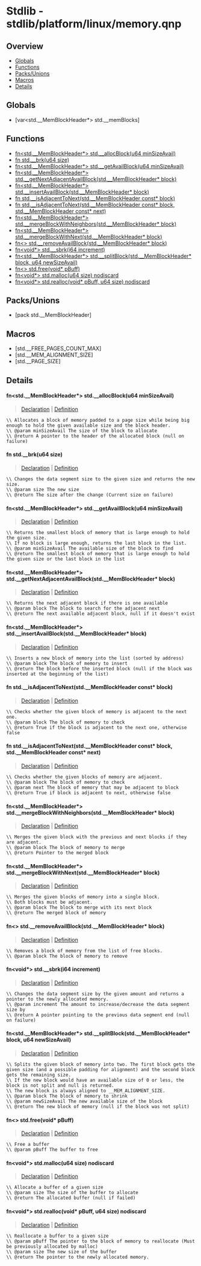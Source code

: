 
# Stdlib - stdlib/platform/linux/memory.qnp

## Overview
 - [Globals](#globals)
 - [Functions](#functions)
 - [Packs/Unions](#packs-unions)
 - [Macros](#macros)
 - [Details](#details)


## Globals
 - [var<std.__MemBlockHeader*> std.__memBlocks]

## Functions
 - [fn<std.__MemBlockHeader*> std.__allocBlock(u64 minSizeAvail)](#ref_044c7126caa3710257ace62a290def2a)
 - [fn<u64> std.__brk(u64 size)](#ref_8c2471de8675d73e6e5841c8811a9c36)
 - [fn<std.__MemBlockHeader*> std.__getAvailBlock(u64 minSizeAvail)](#ref_6c92042d4c9cdd21c5e0c761609dd786)
 - [fn<std.__MemBlockHeader*> std.__getNextAdjacentAvailBlock(std.__MemBlockHeader* block)](#ref_a3ab94a3346f60f044d6989f0b1c885f)
 - [fn<std.__MemBlockHeader*> std.__insertAvailBlock(std.__MemBlockHeader* block)](#ref_247c31d9d4dd64c4d0459e042cfa6b0e)
 - [fn<bool> std.__isAdjacentToNext(std.__MemBlockHeader const* block)](#ref_55337e11f29c135c921eef789be9e948)
 - [fn<bool> std.__isAdjacentToNext(std.__MemBlockHeader const* block, std.__MemBlockHeader const* next)](#ref_19495c9eb8552a985835bf8ba894ad31)
 - [fn<std.__MemBlockHeader*> std.__mergeBlockWithNeighbors(std.__MemBlockHeader* block)](#ref_9c7fc6ee6c2a1521f7ef80720ddd6744)
 - [fn<std.__MemBlockHeader*> std.__mergeBlockWithNext(std.__MemBlockHeader* block)](#ref_e38a38288bfe4f2074bcb49d90dc7af1)
 - [fn<> std.__removeAvailBlock(std.__MemBlockHeader* block)](#ref_272bee41ae7e75bf864e653e8924c4c6)
 - [fn<void*> std.__sbrk(i64 increment)](#ref_40d4ac3cc43e60f94fed5d1606f5bebd)
 - [fn<std.__MemBlockHeader*> std.__splitBlock(std.__MemBlockHeader* block, u64 newSizeAvail)](#ref_5e92eff4eb8e802669fe18193c8ca6d7)
 - [fn<> std.free(void* pBuff)](#ref_8dcfb6fda3b3e948fa3b63029e159615)
 - [fn<void*> std.malloc(u64 size) nodiscard](#ref_57364cd638ae6a542acdb4218579fe9d)
 - [fn<void*> std.realloc(void* pBuff, u64 size) nodiscard](#ref_73224cc2d187a9780b454e06431870b8)

## Packs/Unions
 - [pack std.__MemBlockHeader]

## Macros
 - [std.__FREE_PAGES_COUNT_MAX]
 - [std.__MEM_ALIGNMENT_SIZE]
 - [std.__PAGE_SIZE]

## Details
#### <a id="ref_044c7126caa3710257ace62a290def2a"/>fn<std.__MemBlockHeader*> std.__allocBlock(u64 minSizeAvail)
> [Declaration](/stdlib/platform/linux/memory.qnp?plain=1#L81) | [Definition](/stdlib/platform/linux/memory.qnp?plain=1#L196)
```qinp
\\ Allocates a block of memory padded to a page size while being big enough to hold the given available size and the block header.
\\ @param minSizeAvail The size of the block to allocate
\\ @return A pointer to the header of the allocated block (null on failure)
```
#### <a id="ref_8c2471de8675d73e6e5841c8811a9c36"/>fn<u64> std.__brk(u64 size)
> [Declaration](/stdlib/platform/linux/memory.qnp?plain=1#L20) | [Definition](/stdlib/platform/linux/memory.qnp?plain=1#L92)
```qinp
\\ Changes the data segment size to the given size and returns the new size.
\\ @param size The new size
\\ @return The size after the change (Current size on failure)
```
#### <a id="ref_6c92042d4c9cdd21c5e0c761609dd786"/>fn<std.__MemBlockHeader*> std.__getAvailBlock(u64 minSizeAvail)
> [Declaration](/stdlib/platform/linux/memory.qnp?plain=1#L31) | [Definition](/stdlib/platform/linux/memory.qnp?plain=1#L100)
```qinp
\\ Returns the smallest block of memory that is large enough to hold the given size.
\\ If no block is large enough, returns the last block in the list.
\\ @param minSizeAvail The available size of the block to find
\\ @return The smallest block of memory that is large enough to hold the given size or the last block in the list
```
#### <a id="ref_a3ab94a3346f60f044d6989f0b1c885f"/>fn<std.__MemBlockHeader*> std.__getNextAdjacentAvailBlock(std.__MemBlockHeader* block)
> [Declaration](/stdlib/platform/linux/memory.qnp?plain=1#L36) | [Definition](/stdlib/platform/linux/memory.qnp?plain=1#L114)
```qinp
\\ Returns the next adjacent block if there is one available
\\ @param block The block to search for the adjacent next
\\ @return The next available adjacent block, null if it doesn't exist
```
#### <a id="ref_247c31d9d4dd64c4d0459e042cfa6b0e"/>fn<std.__MemBlockHeader*> std.__insertAvailBlock(std.__MemBlockHeader* block)
> [Declaration](/stdlib/platform/linux/memory.qnp?plain=1#L41) | [Definition](/stdlib/platform/linux/memory.qnp?plain=1#L126)
```qinp
\\ Inserts a new block of memory into the list (sorted by address)
\\ @param block The block of memory to insert
\\ @return The block before the inserted block (null if the block was inserted at the beginning of the list)
```
#### <a id="ref_55337e11f29c135c921eef789be9e948"/>fn<bool> std.__isAdjacentToNext(std.__MemBlockHeader const* block)
> [Declaration](/stdlib/platform/linux/memory.qnp?plain=1#L64) | [Definition](/stdlib/platform/linux/memory.qnp?plain=1#L178)
```qinp
\\ Checks whether the given block of memory is adjacent to the next one.
\\ @param block The block of memory to check
\\ @return True if the block is adjacent to the next one, otherwise false
```
#### <a id="ref_19495c9eb8552a985835bf8ba894ad31"/>fn<bool> std.__isAdjacentToNext(std.__MemBlockHeader const* block, std.__MemBlockHeader const* next)
> [Declaration](/stdlib/platform/linux/memory.qnp?plain=1#L71) | [Definition](/stdlib/platform/linux/memory.qnp?plain=1#L182)
```qinp
\\ Checks whether the given blocks of memory are adjacent.
\\ @param block The block of memory to check
\\ @param next The block of memory that may be adjacent to block
\\ @return True if block is adjacent to next, otherwise false
```
#### <a id="ref_9c7fc6ee6c2a1521f7ef80720ddd6744"/>fn<std.__MemBlockHeader*> std.__mergeBlockWithNeighbors(std.__MemBlockHeader* block)
> [Declaration](/stdlib/platform/linux/memory.qnp?plain=1#L76) | [Definition](/stdlib/platform/linux/memory.qnp?plain=1#L186)
```qinp
\\ Merges the given block with the previous and next blocks if they are adjacent.
\\ @param block The block of memory to merge
\\ @return Pointer to the merged block
```
#### <a id="ref_e38a38288bfe4f2074bcb49d90dc7af1"/>fn<std.__MemBlockHeader*> std.__mergeBlockWithNext(std.__MemBlockHeader* block)
> [Declaration](/stdlib/platform/linux/memory.qnp?plain=1#L59) | [Definition](/stdlib/platform/linux/memory.qnp?plain=1#L169)
```qinp
\\ Merges the given blocks of memory into a single block.
\\ Both blocks must be adjacent.
\\ @param block The block to merge with its next block
\\ @return The merged block of memory
```
#### <a id="ref_272bee41ae7e75bf864e653e8924c4c6"/>fn<> std.__removeAvailBlock(std.__MemBlockHeader* block)
> [Declaration](/stdlib/platform/linux/memory.qnp?plain=1#L45) | [Definition](/stdlib/platform/linux/memory.qnp?plain=1#L146)
```qinp
\\ Removes a block of memory from the list of free blocks.
\\ @param block The block of memory to remove
```
#### <a id="ref_40d4ac3cc43e60f94fed5d1606f5bebd"/>fn<void*> std.__sbrk(i64 increment)
> [Declaration](/stdlib/platform/linux/memory.qnp?plain=1#L25) | [Definition](/stdlib/platform/linux/memory.qnp?plain=1#L95)
```qinp
\\ Changes the data segment size by the given amount and returns a pointer to the newly allocated memory.
\\ @param increment The amount to increase/decrease the data segment size by
\\ @return A pointer pointing to the previous data segment end (null on failure)
```
#### <a id="ref_5e92eff4eb8e802669fe18193c8ca6d7"/>fn<std.__MemBlockHeader*> std.__splitBlock(std.__MemBlockHeader* block, u64 newSizeAvail)
> [Declaration](/stdlib/platform/linux/memory.qnp?plain=1#L53) | [Definition](/stdlib/platform/linux/memory.qnp?plain=1#L156)
```qinp
\\ Splits the given block of memory into two. The first block gets the given size (and a possible padding for alignment) and the second block gets the remaining size.
\\ If the new block would have an available size of 0 or less, the block is not split and null is returned.
\\ The new block is always aligned to __MEM_ALIGNMENT_SIZE.
\\ @param block The block of memory to shrink
\\ @param newSizeAvail The new available size of the block
\\ @return The new block of memory (null if the block was not split)
```
#### <a id="ref_8dcfb6fda3b3e948fa3b63029e159615"/>fn<> std.free(void* pBuff)
> [Declaration](/stdlib/memory.qnp?plain=1#L42) | [Definition](/stdlib/platform/linux/memory.qnp?plain=1#L275)
```qinp
\\ Free a buffer
\\ @param pBuff The buffer to free
```
#### <a id="ref_57364cd638ae6a542acdb4218579fe9d"/>fn<void*> std.malloc(u64 size) nodiscard
> [Declaration](/stdlib/memory.qnp?plain=1#L32) | [Definition](/stdlib/platform/linux/memory.qnp?plain=1#L207)
```qinp
\\ Allocate a buffer of a given size
\\ @param size The size of the buffer to allocate
\\ @return The allocated buffer (null if failed)
```
#### <a id="ref_73224cc2d187a9780b454e06431870b8"/>fn<void*> std.realloc(void* pBuff, u64 size) nodiscard
> [Declaration](/stdlib/memory.qnp?plain=1#L38) | [Definition](/stdlib/platform/linux/memory.qnp?plain=1#L227)
```qinp
\\ Reallocate a buffer to a given size
\\ @param pBuff The pointer to the block of memory to reallocate (Must be previously allocated by malloc)
\\ @param size The new size of the buffer
\\ @return The pointer to the newly allocated memory.
```

